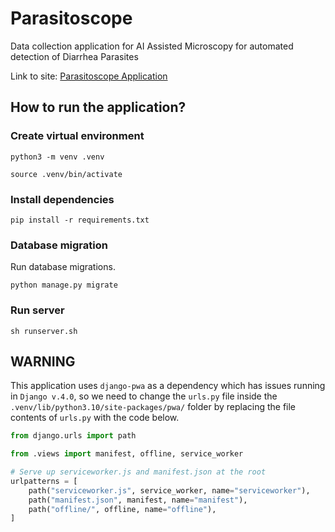 # Parasitoscope 
Data collection application for AI Assisted Microscopy for automated detection of Diarrhea Parasites

Link to site: [Parasitoscope Application](https://sitoscope.naamii.org.np)

## How to run the application?
### **Create virtual environment**

`python3 -m venv .venv`

`source .venv/bin/activate`

### **Install dependencies**

`pip install -r requirements.txt`

### **Database migration**

Run database migrations.

`python manage.py migrate`

### **Run server**

`sh runserver.sh`

## WARNING
This application uses `django-pwa` as a dependency which has issues running in `Django v.4.0`, so we need to change the `urls.py` file inside the `.venv/lib/python3.10/site-packages/pwa/` folder by replacing the file contents of `urls.py` with the code below.

```python
from django.urls import path

from .views import manifest, offline, service_worker

# Serve up serviceworker.js and manifest.json at the root
urlpatterns = [
    path("serviceworker.js", service_worker, name="serviceworker"),
    path("manifest.json", manifest, name="manifest"),
    path("offline/", offline, name="offline"),
]
```